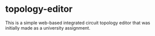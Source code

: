 # topology-editor
This is a simple web-based integrated circuit topology editor that was initially made as a university assignment.
